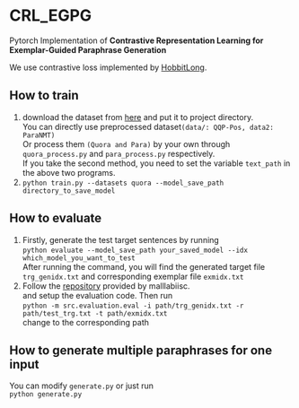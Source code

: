 # CRL_EGPG

Pytorch Implementation of **Contrastive Representation Learning for Exemplar-Guided Paraphrase Generation**

We use contrastive loss implemented by [HobbitLong](https://github.com/HobbitLong/SupContrast).

## How to train
1. download the dataset from [here](https://drive.google.com/drive/folders/1xkCtRnbeKPg_-0qR7j8jtzV8lfEcZGJm?usp=sharing) and put it to project directory. </br>
You can directly use preprocessed dataset`(data/: QQP-Pos, data2: ParaNMT)` </br>
Or process them `(Quora and Para)` by your own through `quora_process.py` and `para_process.py` respectively.</br>
If you take the second method, you need to set the variable `text_path` in the above two programs.
2. `python train.py --datasets quora --model_save_path directory_to_save_model`
## How to evaluate

1. Firstly, generate the test target sentences by running </br>
`python evaluate --model_save_path your_saved_model --idx which_model_you_want_to_test ` </br>
After running the command, you will find the generated target file `trg_genidx.txt` and corresponding exemplar file `exmidx.txt` </br>
2. Follow the [repository](https://github.com/malllabiisc/SGCP) provided by malllabiisc. </br>
and setup the evaluation code.  Then run </br>
`python -m src.evaluation.eval -i path/trg_genidx.txt
-r path/test_trg.txt -t path/exmidx.txt` </br>
change to the corresponding path

## How to generate multiple paraphrases for one input
You can modify `generate.py` or just run </br>
`python generate.py` 
